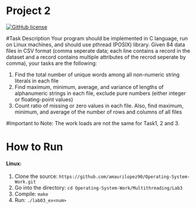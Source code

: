 # Project 2

[![GitHub license](https://img.shields.io/badge/license-MIT-blue.svg)](https://raw.githubusercontent.com/amaurilopez90/Operating-System-Work/master/LICENSE)

#Task Description
Your program should be implemented in C language, run on Linux machines, and should use pthread (POSIX) library. 
Given 84 data files in CSV format (comma seperate data; each line contains a record in the dataset and a record contains multiple attributes
of the recrod seperate by comma), your tasks are the following:

1. Find the total number of unique words among all non-numeric string literals in each file
2. Find maximum, minimum, average, and variance of lengths of alphanumeric strings in each file, exclude pure numbers (either integer or floating-point values)
3. Count ratio of missing or zero values in each file. Also, find maximum, minimum, and average of the number of rows and columns of all files

#Important to Note:
The work loads are not the same for Task1, 2 and 3. 

# How to Run

#### Linux:

1. Clone the source: `https://github.com/amaurilopez90/Operating-System-Work.git`
2. Go into the directory: `cd Operating-System-Work/Multithreading/Lab3`
3. Compile: `make`
4. Run: `./lab03_ex<num>` 
